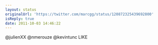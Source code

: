 ```yaml
---
layout: status
originalUrl: 'https://twitter.com/marcgg/status/120872325439692800'
isReply: true
date: 2011-10-03 14:46:22
---
```


@julienXX @nmerouze @kevintunc LIKE
